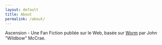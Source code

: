 ```yaml
---
layout: default
title: About
permalink: /about/
---
```



Ascension - Une Fan Fiction publiée sur le Web, basée sur [Worm][1] par John "Wildbow" McCrae.

[1]: https://parahumans.wordpress.com
